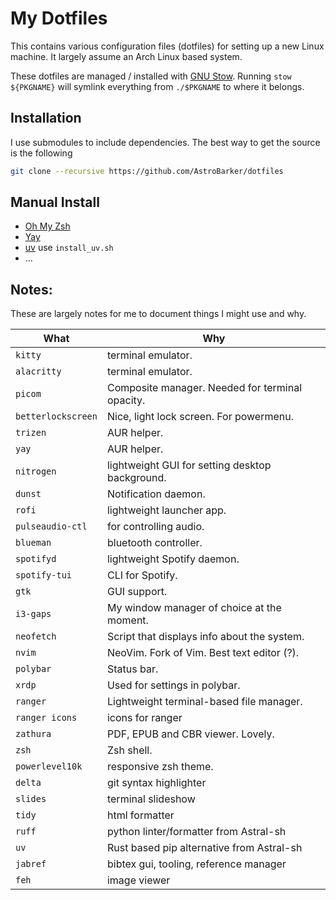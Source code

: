 # My Dotfiles

This contains various configuration files (dotfiles) for setting up a new Linux machine.
It largely assume an Arch Linux based system.

These dotfiles are managed / installed with [GNU Stow](https://www.gnu.org/software/stow/).
Running `stow ${PKGNAME}` will symlink everything from `./$PKGNAME` to where it belongs.

## Installation
I use submodules to include dependencies. 
The best way to get the source is the following 
```sh
git clone --recursive https://github.com/AstroBarker/dotfiles
```

## Manual Install
- [Oh My Zsh](https://github.com/ohmyzsh)
- [Yay](https://github.com/Jguer/yay)
- [uv](https://github.com/astral-sh/uv) use `install_uv.sh`
- ...

## Notes:

These are largely notes for me to document things I might use and why.

What | Why
------------ | -------------
`kitty` | terminal emulator.
`alacritty` | terminal emulator.
`picom` | Composite manager. Needed for terminal opacity.
`betterlockscreen` | Nice, light lock screen. For powermenu.
`trizen` | AUR helper.
`yay` | AUR helper.
`nitrogen` | lightweight GUI for setting desktop background.
`dunst`  | Notification daemon.
`rofi` | lightweight launcher app.
`pulseaudio-ctl` | for controlling audio.
`blueman` | bluetooth controller.
`spotifyd` | lightweight Spotify daemon.
`spotify-tui` | CLI for Spotify.
`gtk` | GUI support.
`i3-gaps` | My window manager of choice at the moment. 
`neofetch` | Script that displays info about the system.
`nvim` | NeoVim. Fork of Vim. Best text editor (?).
`polybar` | Status bar.
`xrdp` | Used for settings in polybar.
`ranger` | Lightweight terminal-based file manager.
`ranger icons` | icons for ranger
`zathura` | PDF, EPUB and CBR viewer. Lovely.
`zsh` | Zsh shell.
`powerlevel10k` | responsive zsh theme.
`delta` | git syntax highlighter
`slides` | terminal slideshow
`tidy` | html formatter
`ruff` | python linter/formatter from Astral-sh
`uv` | Rust based pip alternative from Astral-sh
`jabref` | bibtex gui, tooling, reference manager
`feh` | image viewer
